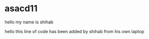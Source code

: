 # asacd11

hello my name is shihab

hello this line of code has been added by shihab from his own laptop
